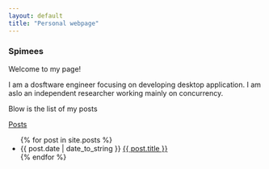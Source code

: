 ```yaml
---
layout: default  
title: "Personal webpage"
---
```


### Spimees

Welcome to my page!

I am a dosftware engineer focusing on developing desktop application. I am aslo an independent researcher working mainly on concurrency.


Blow is the list of my posts

<span id="posts"><a href="#" class="custom-heading-3">Posts</a></span>
<ul>
  {% for post in site.posts %}
    <li>
      {{ post.date | date_to_string }} <a href="{{ post.url }}">{{ post.title }}</a> 
    </li>
  {% endfor %}
</ul>
